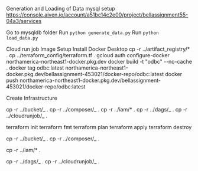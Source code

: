 Generation and Loading of Data
mysql setup
https://console.aiven.io/account/a51bc14c2e00/project/bellassignment55-04a3/services

Go to mysqldb folder
Run `python generate_data.py`
Run `python load_data.py`

Cloud run job Image Setup
Install Docker Desktop
cp -r ../artifact_registry/\* .
cp ../terraform_config/terraform.tf .
gcloud auth configure-docker northamerica-northeast1-docker.pkg.dev
docker build -t "odbc" --no-cache .
docker tag odbc:latest northamerica-northeast1-docker.pkg.dev/bellassignment-453021/docker-repo/odbc:latest
docker push northamerica-northeast1-docker.pkg.dev/bellassignment-453021/docker-repo/odbc:latest

Create Infrastructure

cp -r ../bucket/_ .
cp -r ../composer/_ .
cp -r ../iam/\* .
cp -r ../dags/_ .
cp -r ../cloudrunjob/_ .

terraform init
terraform fmt
terraform plan
terraform apply
terraform destroy

cp -r ../bucket/_ .
cp -r ../composer/_ .

cp -r ../iam/\* .

cp -r ../dags/_ .
cp -r ../cloudrunjob/_ .
